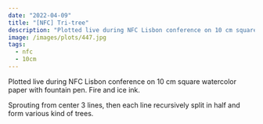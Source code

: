 ```yaml
---
date: "2022-04-09"
title: "[NFC] Tri-tree"
description: "Plotted live during NFC Lisbon conference on 10 cm square watercolor paper with fountain pen."
image: /images/plots/447.jpg
tags:
  - nfc
  - 10cm
---
```


Plotted live during NFC Lisbon conference on 10 cm square watercolor paper with fountain pen. Fire and ice ink.

Sprouting from center 3 lines, then each line recursively split in half and form various kind of trees.
